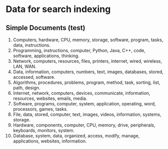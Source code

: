 # Data for search indexing

## Simple Documents (test)
1. Computers, hardware, CPU, memory, storage, software, program, tasks, data, instructions.
2. Programming, instructions, computer, Python, Java, C++, code, software, applications, thinking.
3. Network, computers, resources, files, printers, internet, wired, wireless, LAN, WAN.
4. Data, information, computers, numbers, text, images, databases, stored, accessed, software.
5. Algorithms, procedures, problems, program, method, task, sorting, list, path, design.
6. Internet, network, computers, devices, communicate, information, resources, websites, emails, media.
7. Software, programs, computer, system, application, operating, word, processors, games, tasks.
8. File, data, stored, computer, text, images, videos, information, systems, storage.
9. Hardware, components, computer, CPU, memory, drive, peripherals, keyboards, monitors, system.
10. Database, system, data, organized, access, modify, manage, applications, websites, information.

